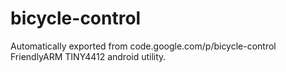 # bicycle-control
Automatically exported from code.google.com/p/bicycle-control
FriendlyARM TINY4412 android utility.
